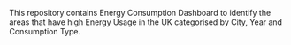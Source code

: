 This repository contains Energy Consumption Dashboard to identify the areas that have high Energy Usage in the UK categorised by City, Year and Consumption Type.
